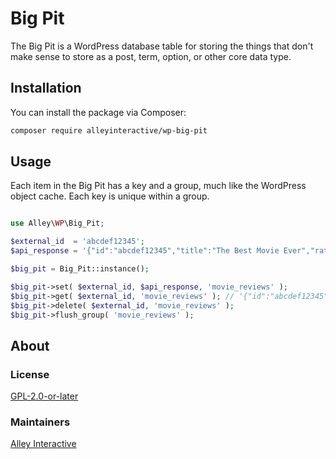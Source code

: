 # Big Pit

The Big Pit is a WordPress database table for storing the things that don't make sense to store as a post, term, option, or other core data type.

## Installation

You can install the package via Composer:

```bash
composer require alleyinteractive/wp-big-pit
```

## Usage

Each item in the Big Pit has a key and a group, much like the WordPress object cache. Each key is unique within a group.

```php

use Alley\WP\Big_Pit;

$external_id  = 'abcdef12345';
$api_response = '{"id":"abcdef12345","title":"The Best Movie Ever","rating":5}';

$big_pit = Big_Pit::instance();

$big_pit->set( $external_id, $api_response, 'movie_reviews' );
$big_pit->get( $external_id, 'movie_reviews' ); // '{"id":"abcdef12345","title":"The Best Movie Ever","rating":5}'
$big_pit->delete( $external_id, 'movie_reviews' );
$big_pit->flush_group( 'movie_reviews' );
```

## About

### License

[GPL-2.0-or-later](https://github.com/alleyinteractive/wp-big-pit/blob/main/LICENSE)

### Maintainers

[Alley Interactive](https://github.com/alleyinteractive)
